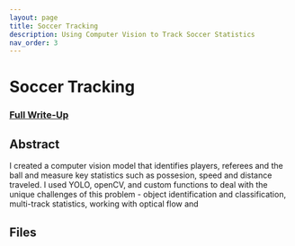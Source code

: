 ```yaml
---
layout: page
title: Soccer Tracking
description: Using Computer Vision to Track Soccer Statistics 
nav_order: 3
---
```


# Soccer Tracking

### [Full Write-Up]()


## Abstract

I created a computer vision model that identifies players, referees and the ball and measure key statistics such as possesion, speed and distance traveled. I used YOLO, openCV, and custom functions to deal with the unique challenges of this problem - object identification and classification, multi-track statistics, working with optical flow and 

## Files
